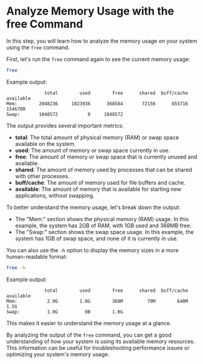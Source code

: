 # Analyze Memory Usage with the free Command

In this step, you will learn how to analyze the memory usage on your system using the `free` command.

First, let's run the `free` command again to see the current memory usage:

```bash
free
```

Example output:

```
              total        used        free      shared  buff/cache   available
Mem:        2048236     1023936      368584       72156      655716     1546700
Swap:       1048572           0     1048572
```

The output provides several important metrics:

- **total**: The total amount of physical memory (RAM) or swap space available on the system.
- **used**: The amount of memory or swap space currently in use.
- **free**: The amount of memory or swap space that is currently unused and available.
- **shared**: The amount of memory used by processes that can be shared with other processes.
- **buff/cache**: The amount of memory used for file buffers and cache.
- **available**: The amount of memory that is available for starting new applications, without swapping.

To better understand the memory usage, let's break down the output:

- The "Mem:" section shows the physical memory (RAM) usage. In this example, the system has 2GB of RAM, with 1GB used and 368MB free.
- The "Swap:" section shows the swap space usage. In this example, the system has 1GB of swap space, and none of it is currently in use.

You can also use the `-h` option to display the memory sizes in a more human-readable format:

```bash
free -h
```

Example output:

```
              total        used        free      shared  buff/cache   available
Mem:           2.0G        1.0G        360M         70M        640M        1.5G
Swap:          1.0G          0B        1.0G
```

This makes it easier to understand the memory usage at a glance.

By analyzing the output of the `free` command, you can get a good understanding of how your system is using its available memory resources. This information can be useful for troubleshooting performance issues or optimizing your system's memory usage.
